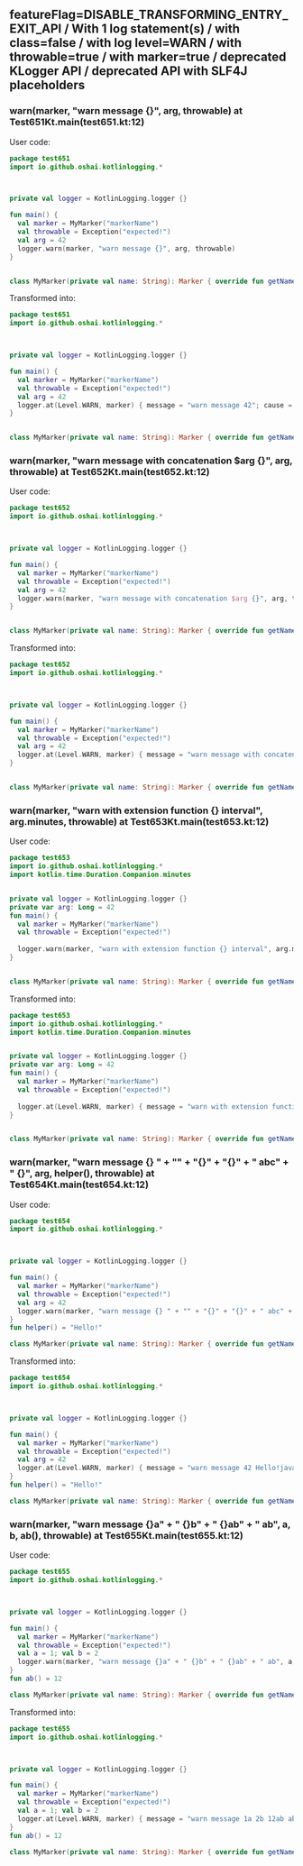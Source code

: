 ## featureFlag=DISABLE_TRANSFORMING_ENTRY_EXIT_API / With 1 log statement(s) / with class=false / with log level=WARN / with throwable=true / with marker=true / deprecated KLogger API / deprecated API with SLF4J placeholders



###  warn(marker, "warn message {}", arg, throwable) at Test651Kt.main(test651.kt:12)

User code:
```kotlin
package test651
import io.github.oshai.kotlinlogging.*



private val logger = KotlinLogging.logger {}

fun main() {
  val marker = MyMarker("markerName")
  val throwable = Exception("expected!")
  val arg = 42
  logger.warn(marker, "warn message {}", arg, throwable)
}


class MyMarker(private val name: String): Marker { override fun getName() = name }

```
  
Transformed into:
```kotlin
package test651
import io.github.oshai.kotlinlogging.*



private val logger = KotlinLogging.logger {}

fun main() {
  val marker = MyMarker("markerName")
  val throwable = Exception("expected!")
  val arg = 42
  logger.at(Level.WARN, marker) { message = "warn message 42"; cause = throwable; internalCompilerData = KLoggingEventBuilder.InternalCompilerData(messageTemplate = "\"warn message {}\"", className = "test651.Test651Kt", methodName = "main", fileName = "test651.kt", lineNumber = 12)
}


class MyMarker(private val name: String): Marker { override fun getName() = name }

```

###  warn(marker, "warn message with concatenation $arg {}", arg, throwable) at Test652Kt.main(test652.kt:12)

User code:
```kotlin
package test652
import io.github.oshai.kotlinlogging.*



private val logger = KotlinLogging.logger {}

fun main() {
  val marker = MyMarker("markerName")
  val throwable = Exception("expected!")
  val arg = 42
  logger.warn(marker, "warn message with concatenation $arg {}", arg, throwable)
}


class MyMarker(private val name: String): Marker { override fun getName() = name }

```
  
Transformed into:
```kotlin
package test652
import io.github.oshai.kotlinlogging.*



private val logger = KotlinLogging.logger {}

fun main() {
  val marker = MyMarker("markerName")
  val throwable = Exception("expected!")
  val arg = 42
  logger.at(Level.WARN, marker) { message = "warn message with concatenation 42 42"; cause = throwable; internalCompilerData = KLoggingEventBuilder.InternalCompilerData(messageTemplate = "\"warn message with concatenation $arg {}\"", className = "test652.Test652Kt", methodName = "main", fileName = "test652.kt", lineNumber = 12)
}


class MyMarker(private val name: String): Marker { override fun getName() = name }

```

###  warn(marker, "warn with extension function {} interval", arg.minutes, throwable) at Test653Kt.main(test653.kt:12)

User code:
```kotlin
package test653
import io.github.oshai.kotlinlogging.*
import kotlin.time.Duration.Companion.minutes


private val logger = KotlinLogging.logger {}
private var arg: Long = 42
fun main() {
  val marker = MyMarker("markerName")
  val throwable = Exception("expected!")
  
  logger.warn(marker, "warn with extension function {} interval", arg.minutes, throwable)
}


class MyMarker(private val name: String): Marker { override fun getName() = name }

```
  
Transformed into:
```kotlin
package test653
import io.github.oshai.kotlinlogging.*
import kotlin.time.Duration.Companion.minutes


private val logger = KotlinLogging.logger {}
private var arg: Long = 42
fun main() {
  val marker = MyMarker("markerName")
  val throwable = Exception("expected!")
  
  logger.at(Level.WARN, marker) { message = "warn with extension function 42m interval"; cause = throwable; internalCompilerData = KLoggingEventBuilder.InternalCompilerData(messageTemplate = "\"warn with extension function {} interval\"", className = "test653.Test653Kt", methodName = "main", fileName = "test653.kt", lineNumber = 12)
}


class MyMarker(private val name: String): Marker { override fun getName() = name }

```

###  warn(marker, "warn message {} " + "" + "{}" + "{}" + " abc" + " {}", arg, helper(), throwable) at Test654Kt.main(test654.kt:12)

User code:
```kotlin
package test654
import io.github.oshai.kotlinlogging.*



private val logger = KotlinLogging.logger {}

fun main() {
  val marker = MyMarker("markerName")
  val throwable = Exception("expected!")
  val arg = 42
  logger.warn(marker, "warn message {} " + "" + "{}" + "{}" + " abc" + " {}", arg, helper(), throwable)
}
fun helper() = "Hello!"

class MyMarker(private val name: String): Marker { override fun getName() = name }

```
  
Transformed into:
```kotlin
package test654
import io.github.oshai.kotlinlogging.*



private val logger = KotlinLogging.logger {}

fun main() {
  val marker = MyMarker("markerName")
  val throwable = Exception("expected!")
  val arg = 42
  logger.at(Level.WARN, marker) { message = "warn message 42 Hello!java.lang.Exception: expected! abc {}"; internalCompilerData = KLoggingEventBuilder.InternalCompilerData(messageTemplate = "\"warn message {} \" + \"\" + \"{}\" + \"{}\" + \" abc\" + \" {}\"", className = "test654.Test654Kt", methodName = "main", fileName = "test654.kt", lineNumber = 12)
}
fun helper() = "Hello!"

class MyMarker(private val name: String): Marker { override fun getName() = name }

```

###  warn(marker, "warn message {}a" + " {}b" + " {}ab" + " ab", a, b, ab(), throwable) at Test655Kt.main(test655.kt:12)

User code:
```kotlin
package test655
import io.github.oshai.kotlinlogging.*



private val logger = KotlinLogging.logger {}

fun main() {
  val marker = MyMarker("markerName")
  val throwable = Exception("expected!")
  val a = 1; val b = 2
  logger.warn(marker, "warn message {}a" + " {}b" + " {}ab" + " ab", a, b, ab(), throwable)
}
fun ab() = 12

class MyMarker(private val name: String): Marker { override fun getName() = name }

```
  
Transformed into:
```kotlin
package test655
import io.github.oshai.kotlinlogging.*



private val logger = KotlinLogging.logger {}

fun main() {
  val marker = MyMarker("markerName")
  val throwable = Exception("expected!")
  val a = 1; val b = 2
  logger.at(Level.WARN, marker) { message = "warn message 1a 2b 12ab ab"; cause = throwable; internalCompilerData = KLoggingEventBuilder.InternalCompilerData(messageTemplate = "\"warn message {}a\" + \" {}b\" + \" {}ab\" + \" ab\"", className = "test655.Test655Kt", methodName = "main", fileName = "test655.kt", lineNumber = 12)
}
fun ab() = 12

class MyMarker(private val name: String): Marker { override fun getName() = name }

```
